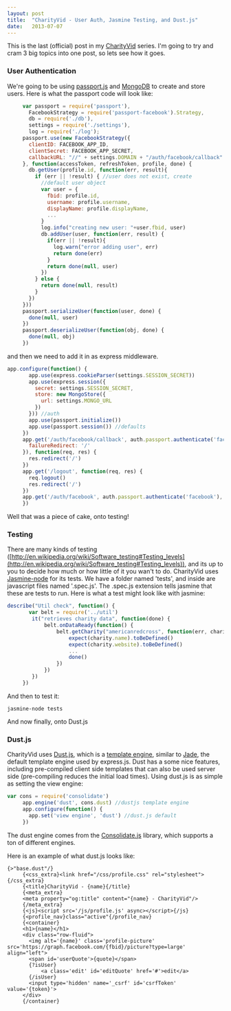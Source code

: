 ```yaml
---
layout: post
title:  "CharityVid - User Auth, Jasmine Testing, and Dust.js"
date:   2013-07-07
---
```


This is the last (official) post in my [CharityVid](http://charityvid.org/) series. I'm going to try and cram 3 big topics into one post, so lets see how it goes.

### User Authentication
We're going to be using [passport.js](http://passportjs.org/)&nbsp;and [MongoDB](http://www.mongodb.org/) to create and store users. Here is what the passport code will look like:

```js
     var passport = require('passport'),
       FacebookStrategy = require('passport-facebook').Strategy,
       db = require('./db'),
       settings = require('./settings'),
       log = require('./log');
     passport.use(new FacebookStrategy({
       clientID: FACEBOOK_APP_ID,
       clientSecret: FACEBOOK_APP_SECRET,
       callbackURL: "//" + settings.DOMAIN + "/auth/facebook/callback"
     }, function(accessToken, refreshToken, profile, done) {
       db.getUser(profile.id, function(err, result){
         if (err || !result) { //user does not exist, create
           //default user object
           var user = {
             fbid: profile.id,
             username: profile.username,
             displayName: profile.displayName,
             ...
           }
           log.info("creating new user: "+user.fbid, user)
           db.addUser(user, function(err, result) {
             if(err || !result){
               log.warn("error adding user", err)
               return done(err)
             }
             return done(null, user)
           })
         } else {
           return done(null, result)
         }
       })
     }))
     passport.serializeUser(function(user, done) {
       done(null, user)
     })
     passport.deserializeUser(function(obj, done) {
       done(null, obj)
     })
```
and then we need to add it in as express middleware.

```js
app.configure(function() {
       app.use(express.cookieParser(settings.SESSION_SECRET))
       app.use(express.session({
         secret: settings.SESSION_SECRET,
         store: new MongoStore({
           url: settings.MONGO_URL
         })
       })) //auth
       app.use(passport.initialize())
       app.use(passport.session()) //defaults
     })
     app.get('/auth/facebook/callback', auth.passport.authenticate('facebook', {
       failureRedirect: '/'
     }), function(req, res) {
       res.redirect('/')
     })
     app.get('/logout', function(req, res) {
       req.logout()
       res.redirect('/')
     })
     app.get('/auth/facebook', auth.passport.authenticate('facebook'), function(req, res) { /* function will not be called.(redirected to Facebook for authentication)*/
     })
```
Well that was a piece of cake, onto testing!

### Testing
There are many kinds of testing ([http://en.wikipedia.org/wiki/Software_testing#Testing_levels](http://en.wikipedia.org/wiki/Software_testing#Testing_levels)), and its up to you to decide how much or how little of it you wan't to do. CharityVid uses [Jasmine-node](https://github.com/mhevery/jasmine-node)&nbsp;for its tests. We have a folder named 'tests', and inside are javascript files named '<part of code>.spec.js'. The .spec.js extension tells jasmine that these are tests to run. Here is what a test might look like with jasmine:

```js
describe("Util check", function() {
       var belt = require('../util')
        it("retrieves charity data", function(done) {
            belt.onDataReady(function() {
                belt.getCharity("americanredcross", function(err, charity) {
                    expect(charity.name).toBeDefined()
                    expect(charity.website).toBeDefined()
                    ...
                    done()
                })
            })
        })
     })
```
And then to test it:

```
jasmine-node tests
```
And now finally, onto Dust.js

### Dust.js
CharityVid uses&nbsp;[Dust.js](http://linkedin.github.io/dustjs/), which&nbsp;is a [template engine](http://en.wikipedia.org/wiki/Template_engine_(web)), similar to [Jade](http://jade-lang.com/), the default template engine used by express.js. Dust has a some nice features, including pre-compiled client side templates that can also be used server side (pre-compiling reduces the initial load times). Using dust.js is as simple as setting the view engine:

```js
var cons = require('consolidate')
     app.engine('dust', cons.dust) //dustjs template engine
     app.configure(function() {
       app.set('view engine', 'dust') //dust.js default
     })
```
The dust engine comes from the [Consolidate.js](https://github.com/visionmedia/consolidate.js/)&nbsp;library, which supports a ton of different engines.

Here is an example of what dust.js looks like:

```
{>"base.dust"/}
     {<css_extra}<link href="/css/profile.css" rel="stylesheet">{/css_extra}
     {<title}CharityVid - {name}{/title}
     {<meta_extra}
     <meta property="og:title" content="{name} - CharityVid"/>
     {/meta_extra}
     {<js}<script src='/js/profile.js' async></script>{/js}
     {<profile_nav}class="active"{/profile_nav}
     {<container}
     <h1>{name}</h1>
     <div class="row-fluid">
       <img alt='{name}' class='profile-picture' src='https://graph.facebook.com/{fbid}/picture?type=large' align="left">
       <span id='userQuote'>{quote}</span>
       {?isUser}
           <a class='edit' id='editQuote' href='#'>edit</a>
       {/isUser}
       <input type='hidden' name='_csrf' id='csrfToken' value='{token}'>
     </div>
     {/container}

```

